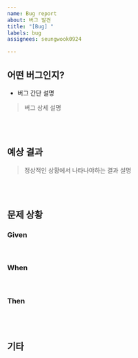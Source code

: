 ```yaml
---
name: Bug report
about: 버그 발견
title: "[Bug] "
labels: bug
assignees: seungwook0924

---
```


## 어떤 버그인지?
- 버그 간단 설명
> 버그 상세 설명
<br>
<br>

## 예상 결과
> 정상적인 상황에서 나타나야하는 결과 설명
<br>
<br>

## 문제 상황
### Given

<br>

### When

<br>

### Then

<br>
<br>

## 기타
